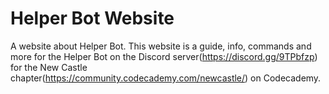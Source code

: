 # Helper Bot Website

A website about Helper Bot. This website is a guide, info, commands and more for the Helper Bot on the Discord server(https://discord.gg/9TPbfzp) for the New Castle chapter(https://community.codecademy.com/newcastle/) on Codecademy.

